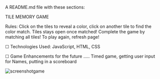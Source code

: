 A README.md file with these sections:

TILE MEMORY GAME

Rules: Click on the tiles to reveal a color, click on another tile to find the color match. Tiles stays open once matched! Complete the game by matching all tiles! To play again, refresh page!

☐ Technologies Used: JavaScript, HTML, CSS

☐ Game Enhancements for the future ..... Timed game, getting user input for Names, putting in a scoreboard

![screenshotgame](<Screenshot 2024-02-25 at 23.23.54.png>)
